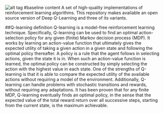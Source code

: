 
![alt tag]()
#baseline content 
A set of high-quality implementations of reinforcement learning algorithms.
This repository makes available an open source version of Deep Q-Learning and three of its variants.

##Q-learning definition
Q-learning is a model-free reinforcement learning technique. Specifically, Q-learning can be used to find an optimal action-selection policy for any given (finite) Markov decision process (MDP). It works by learning an action-value function that ultimately gives the expected utility of taking a given action in a given state and following the optimal policy thereafter. A policy is a rule that the agent follows in selecting actions, given the state it is in. When such an action-value function is learned, the optimal policy can be constructed by simply selecting the action with the highest value in each state. 
One of the strengths of Q-learning is that it is able to compare the expected utility of the available actions without requiring a model of the environment. Additionally, Q-learning can handle problems with stochastic transitions and rewards, without requiring any adaptations. It has been proven that for any finite MDP, Q-learning eventually finds an optimal policy, in the sense that the expected value of the total reward return over all successive steps, starting from the current state, is the maximum achievable.

